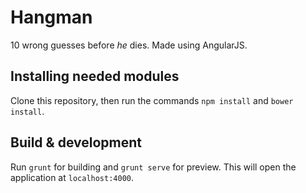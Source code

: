 # Hangman
10 wrong guesses before *he* dies. Made using AngularJS.

## Installing needed modules
Clone this repository, then run the commands
`npm install` and `bower install`.

## Build & development

Run `grunt` for building and `grunt serve` for preview. This will open the application at `localhost:4000`.


